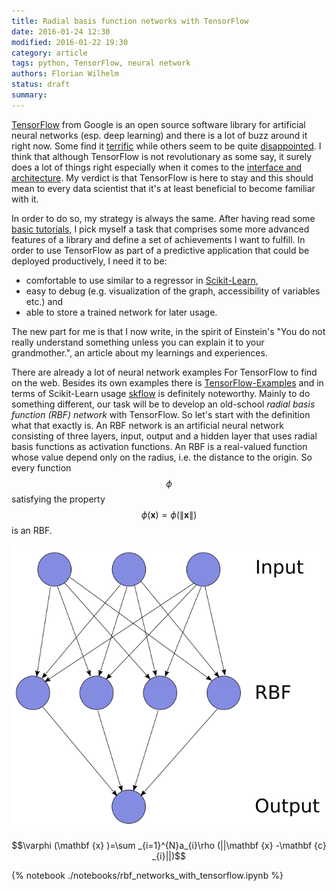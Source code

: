 ```yaml
---
title: Radial basis function networks with TensorFlow
date: 2016-01-24 12:30
modified: 2016-01-22 19:30
category: article
tags: python, TensorFlow, neural network
authors: Florian Wilhelm
status: draft
summary:
---
```


[TensorFlow][] from Google is an open source software library for artificial neural
networks (esp. deep learning) and there is a lot of buzz around it right now.
Some find it [terrific][] while others seem to be quite [disappointed][]. I
think that although TensorFlow is not revolutionary as some say, it surely does
a lot of things right especially when it comes to the [interface and architecture][].
My verdict is that TensorFlow is here to stay and this should mean to every
data scientist that it's at least beneficial to become familiar with it.

In order to do so, my strategy is always the same. After having read some [basic tutorials][],
I pick myself a task that comprises some more advanced features of a library and
define a set of achievements I want to fulfill. In order to use TensorFlow as part
of a predictive application that could be deployed productively, I need it to be:

* comfortable to use similar to a regressor in [Scikit-Learn][],
* easy to debug (e.g. visualization of the graph, accessibility of variables etc.) and
* able to store a trained network for later usage.

The new part for me is that I now write, in the spirit of Einstein's "You do not really
understand something unless you can explain it to your grandmother.", an article
about my learnings and experiences.

There are already a lot of neural network examples For TensorFlow to find on the web.
Besides its own examples there is [TensorFlow-Examples][] and in terms of Scikit-Learn
usage [skflow][] is definitely noteworthy. Mainly to do something different, our
task will be to develop an old-school *radial basis function (RBF) network* with TensorFlow.
So let's start with the definition what that exactly is. An RBF network is an
artificial neural network consisting of three layers, input, output and a hidden
layer that uses radial basis functions as activation functions. An RBF is a
real-valued function whose value depend only on the radius, i.e. the distance to
the origin. So every function $$\phi$$ satisfying the property
$$\phi(\mathbf{x}) = \phi(\|\mathbf{x}\|)$$ is an RBF.

<img class="noZoom" src="/images/rbf-network.png" alt="Radial basis function network">


$$\varphi (\mathbf {x} )=\sum _{i=1}^{N}a_{i}\rho (||\mathbf {x} -\mathbf {c} _{i}||)$$


{% notebook ./notebooks/rbf_networks_with_tensorflow.ipynb %}

[TensorFlow]: https://www.tensorflow.org/
[terrific]: http://www.kdnuggets.com/2015/12/tensor-flow-terrific-deep-learning-library.html
[disappointed]: http://www.kdnuggets.com/2015/11/google-tensorflow-deep-learning-disappoints.html
[interface and architecture]: https://github.com/zer0n/deepframeworks/blob/master/README.md
[basic tutorials]: https://www.tensorflow.org/versions/master/tutorials/index.html
[Scikit-Learn]: http://scikit-learn.org/stable/
[California housing dataset]: http://www.dcc.fc.up.pt/~ltorgo/Regression/cal_housing.html
[TensorFlow-Examples]: https://github.com/aymericdamien/TensorFlow-Examples
[skflow]: https://github.com/tensorflow/skflow
